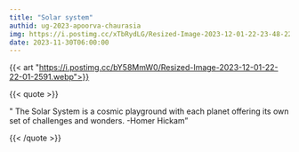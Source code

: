 ```yaml
---
title: "Solar system"
authid: ug-2023-apoorva-chaurasia
img: https://i.postimg.cc/xTbRydLG/Resized-Image-2023-12-01-22-23-48-2257.webp
date: 2023-11-30T06:00:00
---
```


{{< art "https://i.postimg.cc/bY58MmW0/Resized-Image-2023-12-01-22-22-01-2591.webp">}}

{{< quote >}}

" The Solar System is a cosmic playground with each planet offering its own set of challenges and wonders. -Homer Hickam”

{{< /quote >}}
